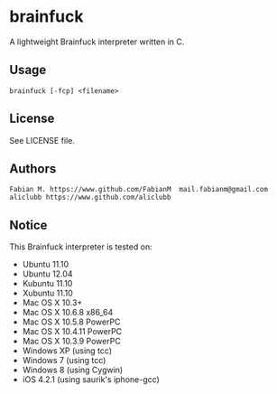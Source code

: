 brainfuck
===========
A lightweight Brainfuck interpreter written in C.

## Usage
    brainfuck [-fcp] <filename>

## License
See LICENSE file.

## Authors
    Fabian M. https://www.github.com/FabianM  mail.fabianm@gmail.com
    aliclubb https://www.github.com/aliclubb

## Notice
This Brainfuck interpreter is tested on:  

* Ubuntu 11.10  
* Ubuntu 12.04  
* Kubuntu 11.10  
* Xubuntu 11.10  
* Mac OS X 10.3+  
* Mac OS X 10.6.8 x86_64  
* Mac OS X 10.5.8 PowerPC  
* Mac OS X 10.4.11 PowerPC  
* Mac OS X 10.3.9 PowerPC  
* Windows XP (using tcc)  
* Windows 7 (using tcc)  
* Windows 8 (using Cygwin)  
* iOS 4.2.1 (using saurik's iphone-gcc)  

